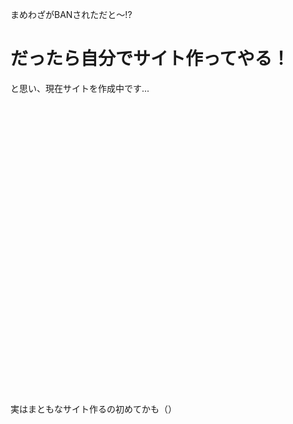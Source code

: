 <p>まめわざがBANされただと〜!?
<p><h1>だったら自分でサイト作ってやる！</h1>
<p>と思い、現在サイトを作成中です...
<br><br><br><br><br><br><br><br><br><br><br><br><br><br><br><br><br><br><br><br><br><br><br><br><br><br><br><br><br><br>実はまともなサイト作るの初めてかも（）
